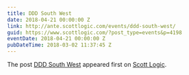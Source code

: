 ```yaml
---
title: DDD South West
date: 2018-04-21 00:00:00 Z
link: http://ante.scottlogic.com/events/ddd-south-west/
guid: https://www.scottlogic.com/?post_type=events&p=4198
eventDate: 2018-04-21 00:00:00 Z
pubDateTime: 2018-03-02 11:37:45 Z
---
```


<p>The post <a rel="nofollow" href="http://ante.scottlogic.com/events/ddd-south-west/">DDD South West</a> appeared first on <a rel="nofollow" href="http://ante.scottlogic.com">Scott Logic</a>.</p>